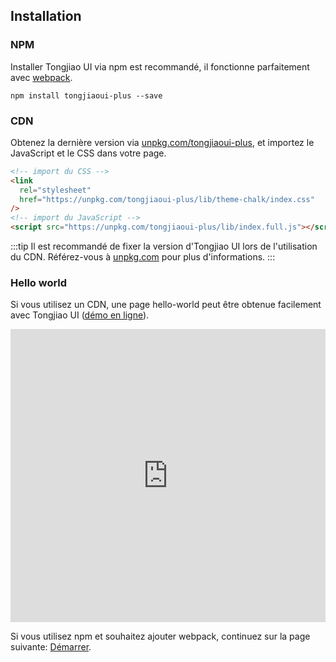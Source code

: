 ## Installation

### NPM

Installer Tongjiao UI via npm est recommandé, il fonctionne parfaitement avec [webpack](https://webpack.js.org/).

```shell
npm install tongjiaoui-plus --save
```

### CDN

Obtenez la dernière version via [unpkg.com/tongjiaoui-plus](https://unpkg.com/tongjiaoui-plus/), et importez le JavaScript et le CSS dans votre page.

```html
<!-- import du CSS -->
<link
  rel="stylesheet"
  href="https://unpkg.com/tongjiaoui-plus/lib/theme-chalk/index.css"
/>
<!-- import du JavaScript -->
<script src="https://unpkg.com/tongjiaoui-plus/lib/index.full.js"></script>
```

:::tip
Il est recommandé de fixer la version d'Tongjiao UI lors de l'utilisation du CDN. Référez-vous à [unpkg.com](https://unpkg.com) pour plus d'informations.
:::

### Hello world

Si vous utilisez un CDN, une page hello-world peut être obtenue facilement avec Tongjiao UI ([démo en ligne](https://codepen.io/iamkun/pen/YzWMaVr)).

<iframe height="469" style="width: 100%;" scrolling="no" title="YzWMaVr" src="https://codepen.io/iamkun/embed/YzWMaVr?height=469&theme-id=light&default-tab=html,result" frameborder="no" loading="lazy" allowtransparency="true" allowfullscreen="true">
  See the Pen <a href='https://codepen.io/iamkun/pen/YzWMaVr'>YzWMaVr</a> by iamkun
  (<a href='https://codepen.io/iamkun'>@iamkun</a>) on <a href='https://codepen.io'>CodePen</a>.
</iframe>

Si vous utilisez npm et souhaitez ajouter webpack, continuez sur la page suivante: [Démarrer](/#/fr-FR/component/quickstart).
